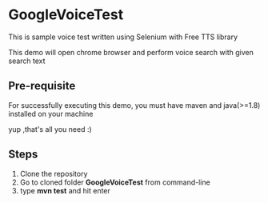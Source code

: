 # GoogleVoiceTest
This is sample voice test written using Selenium with Free TTS library

This demo will open chrome browser and perform voice search with given search text

## Pre-requisite
For successfully executing this demo, you must have maven and java(>=1.8) installed on your machine

yup ,that's all you need :)

## Steps
1. Clone the repository
2. Go to cloned folder **GoogleVoiceTest** from command-line
3. type **mvn test** and hit enter